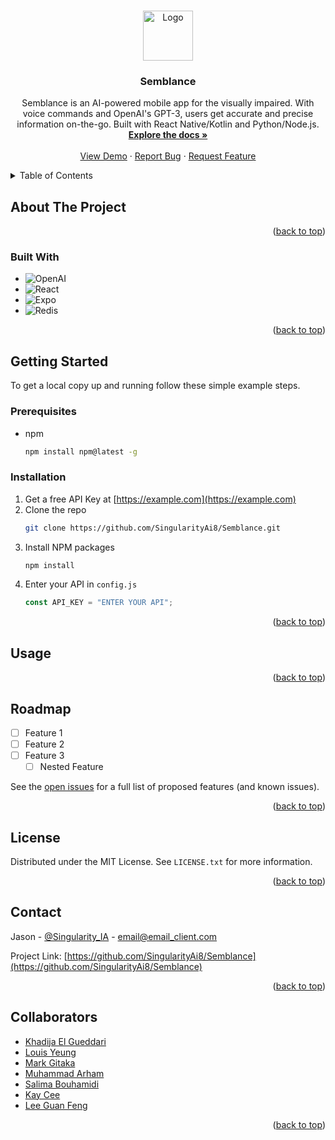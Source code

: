 <!-- Improved compatibility of back to top link: See: https://github.com/othneildrew/Best-README-Template/pull/73 -->

<a name="readme-top"></a>

<!--
*** Thanks for checking out the Best-README-Template. If you have a suggestion
*** that would make this better, please fork the repo and create a pull request
*** or simply open an issue with the tag "enhancement".
*** Don't forget to give the project a star!
*** Thanks again! Now go create something AMAZING! :D
-->

<!-- PROJECT SHIELDS -->
<!--
*** I'm using markdown "reference style" links for readability.
*** Reference links are enclosed in brackets [ ] instead of parentheses ( ).
*** See the bottom of this document for the declaration of the reference variables
*** for contributors-url, forks-url, etc. This is an optional, concise syntax you may use.
*** https://www.markdownguide.org/basic-syntax/#reference-style-links
-->

<!-- [![Contributors][contributors-shield]][contributors-url]
[![Forks][forks-shield]][forks-url]
[![Stargazers][stars-shield]][stars-url]
[![Issues][issues-shield]][issues-url]
[![MIT License][license-shield]][license-url]
[![LinkedIn][linkedin-shield]][linkedin-url] -->

<!-- PROJECT LOGO -->
<br />
<div align="center">
  <a href="https://github.com/SingularityAi8/Semblance">
    <img src="src/logo.jpeg" alt="Logo" width="80" height="80">
  </a>

<h3 align="center">Semblance</h3>

  <p align="center">
    Semblance is an AI-powered mobile app for the visually impaired. With voice commands and OpenAI's GPT-3, users get accurate and precise information on-the-go. Built with React Native/Kotlin and Python/Node.js.
    <br />
    <a href="https://github.com/SingularityAi8/Semblance"><strong>Explore the docs »</strong></a>
    <br />
    <br />
    <a href="https://github.com/SingularityAi8/Semblance">View Demo</a>
    ·
    <a href="https://github.com/SingularityAi8/Semblance/issues">Report Bug</a>
    ·
    <a href="https://github.com/SingularityAi8/Semblance/issues">Request Feature</a>
  </p>
</div>

<!-- TABLE OF CONTENTS -->
<details>
  <summary>Table of Contents</summary>
  <ol>
    <li>
      <a href="#about-the-project">About The Project</a>
      <ul>
        <li><a href="#built-with">Built With</a></li>
      </ul>
    </li>
    <li>
      <a href="#getting-started">Getting Started</a>
      <ul>
        <li><a href="#prerequisites">Prerequisites</a></li>
        <li><a href="#installation">Installation</a></li>
      </ul>
    </li>
    <li><a href="#usage">Usage</a></li>
    <li><a href="#roadmap">Roadmap</a></li>
    <!-- <li><a href="#contributing">Contributing</a></li> -->
    <li><a href="#license">License</a></li>
    <li><a href="#contact">Contact</a></li>
    <li><a href="#acknowledgments">Acknowledgments</a></li>
  </ol>
</details>

<!-- ABOUT THE PROJECT -->

## About The Project

<!-- [![Product Name Screen Shot][product-screenshot]](https://example.com) -->

<!-- Here's a blank template to get started: To avoid retyping too much info. Do a search and replace with your text editor for the following: `SingularityAi8`, `Semblance`, `Singularity_IA`, `jason-quist-4a0651261`, `email_client`, `email`, `Semblance`, `Semblance is an AI-powered mobile app for the visually impaired. With voice commands and OpenAI's GPT-3, users get accurate and precise information on-the-go. Built with React Native/Kotlin and Python/Node.js.` -->

<p align="right">(<a href="#readme-top">back to top</a>)</p>

### Built With

- ![OpenAI](https://img.shields.io/static/v1?style=for-the-badge&message=OpenAI&color=412991&logo=OpenAI&logoColor=FFFFFF&label=)
- ![React](https://img.shields.io/static/v1?style=for-the-badge&message=React&color=222222&logo=React&logoColor=61DAFB&label=)
- ![Expo](https://img.shields.io/static/v1?style=for-the-badge&message=Expo&color=000020&logo=Expo&logoColor=FFFFFF&label=)
- ![Redis](https://img.shields.io/static/v1?style=for-the-badge&message=Redis&color=DC382D&logo=Redis&logoColor=FFFFFF&label=)

<p align="right">(<a href="#readme-top">back to top</a>)</p>

<!-- GETTING STARTED -->

## Getting Started

<!-- This is an example of how you may give instructions on setting up your project locally. -->

To get a local copy up and running follow these simple example steps.

### Prerequisites

<!-- This is an example of how to list things you need to use the software and how to install them. -->

- npm
  ```sh
  npm install npm@latest -g
  ```

### Installation

1. Get a free API Key at [https://example.com](https://example.com)
2. Clone the repo
   ```sh
   git clone https://github.com/SingularityAi8/Semblance.git
   ```
3. Install NPM packages
   ```sh
   npm install
   ```
4. Enter your API in `config.js`
   ```js
   const API_KEY = "ENTER YOUR API";
   ```

<p align="right">(<a href="#readme-top">back to top</a>)</p>

<!-- USAGE EXAMPLES -->

## Usage

<!-- Use this space to show useful examples of how a project can be used. Additional screenshots, code examples and demos work well in this space. You may also link to more resources. -->

<!-- _For more examples, please refer to the [Documentation](https://example.com)_ -->

<p align="right">(<a href="#readme-top">back to top</a>)</p>

<!-- ROADMAP -->

## Roadmap

- [ ] Feature 1
- [ ] Feature 2
- [ ] Feature 3
  - [ ] Nested Feature

See the [open issues](https://github.com/SingularityAi8/Semblance/issues) for a full list of proposed features (and known issues).

<p align="right">(<a href="#readme-top">back to top</a>)</p>

<!-- CONTRIBUTING -->

<!-- ## Contributing

Contributions are what make the open source community such an amazing place to learn, inspire, and create. Any contributions you make are **greatly appreciated**.

If you have a suggestion that would make this better, please fork the repo and create a pull request. You can also simply open an issue with the tag "enhancement".
Don't forget to give the project a star! Thanks again!

1. Fork the Project
2. Create your Feature Branch (`git checkout -b feature/AmazingFeature`)
3. Commit your Changes (`git commit -m 'Add some AmazingFeature'`)
4. Push to the Branch (`git push origin feature/AmazingFeature`)
5. Open a Pull Request

<p align="right">(<a href="#readme-top">back to top</a>)</p> -->

<!-- LICENSE -->

## License

Distributed under the MIT License. See `LICENSE.txt` for more information.

<p align="right">(<a href="#readme-top">back to top</a>)</p>

<!-- CONTACT -->

## Contact

Jason - [@Singularity_IA](https://twitter.com/Singularity_IA) - email@email_client.com

Project Link: [https://github.com/SingularityAi8/Semblance](https://github.com/SingularityAi8/Semblance)

<p align="right">(<a href="#readme-top">back to top</a>)</p>

<!-- ACKNOWLEDGMENTS -->

## Collaborators

- [Khadija El Gueddari](https://www.linkedin.com/in/khadija-el-gueddari-363a52231)
- [Louis Yeung](https://www.linkedin.com/in/louis-yeung/)
- [Mark Gitaka](https://www.linkedin.com/in/mark-gitaka-0083b5166)
- [Muhammad Arham](https://www.linkedin.com/in/muhammad-arham-95b8331a4)
- [Salima Bouhamidi](https://www.linkedin.com/in/salima-bouhamidi-01a72a196)
- [Kay Cee](https://linkedin.com/in/sekaycee)
- [Lee Guan Feng](https://www.linkedin.com/in/lee-guan-feng/)

<p align="right">(<a href="#readme-top">back to top</a>)</p>

<!-- MARKDOWN LINKS & IMAGES -->
<!-- https://www.markdownguide.org/basic-syntax/#reference-style-links -->

[contributors-shield]: https://img.shields.io/github/contributors/SingularityAi8/Semblance.svg?style=for-the-badge
[contributors-url]: https://github.com/SingularityAi8/Semblance/graphs/contributors
[forks-shield]: https://img.shields.io/github/forks/SingularityAi8/Semblance.svg?style=for-the-badge
[forks-url]: https://github.com/SingularityAi8/Semblance/network/members
[stars-shield]: https://img.shields.io/github/stars/SingularityAi8/Semblance.svg?style=for-the-badge
[stars-url]: https://github.com/SingularityAi8/Semblance/stargazers
[issues-shield]: https://img.shields.io/github/issues/SingularityAi8/Semblance.svg?style=for-the-badge
[issues-url]: https://github.com/SingularityAi8/Semblance/issues
[license-shield]: https://img.shields.io/github/license/SingularityAi8/Semblance.svg?style=for-the-badge
[license-url]: https://github.com/SingularityAi8/Semblance/blob/master/LICENSE.txt
[linkedin-shield]: https://img.shields.io/badge/-LinkedIn-black.svg?style=for-the-badge&logo=linkedin&colorB=555
[linkedin-url]: https://linkedin.com/in/jason-quist-4a0651261
[product-screenshot]: images/screenshot.png
